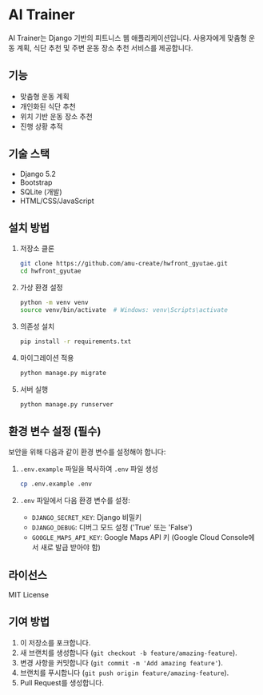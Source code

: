# AI Trainer

AI Trainer는 Django 기반의 피트니스 웹 애플리케이션입니다. 사용자에게 맞춤형 운동 계획, 식단 추천 및 주변 운동 장소 추천 서비스를 제공합니다.

## 기능

- 맞춤형 운동 계획
- 개인화된 식단 추천
- 위치 기반 운동 장소 추천
- 진행 상황 추적

## 기술 스택

- Django 5.2
- Bootstrap
- SQLite (개발)
- HTML/CSS/JavaScript

## 설치 방법

1. 저장소 클론
   ```bash
   git clone https://github.com/amu-create/hwfront_gyutae.git
   cd hwfront_gyutae
   ```

2. 가상 환경 설정
   ```bash
   python -m venv venv
   source venv/bin/activate  # Windows: venv\Scripts\activate
   ```

3. 의존성 설치
   ```bash
   pip install -r requirements.txt
   ```

4. 마이그레이션 적용
   ```bash
   python manage.py migrate
   ```

5. 서버 실행
   ```bash
   python manage.py runserver
   ```

## 환경 변수 설정 (필수)

보안을 위해 다음과 같이 환경 변수를 설정해야 합니다:

1. `.env.example` 파일을 복사하여 `.env` 파일 생성
   ```bash
   cp .env.example .env
   ```

2. `.env` 파일에서 다음 환경 변수를 설정:
   - `DJANGO_SECRET_KEY`: Django 비밀키
   - `DJANGO_DEBUG`: 디버그 모드 설정 ('True' 또는 'False')
   - `GOOGLE_MAPS_API_KEY`: Google Maps API 키 (Google Cloud Console에서 새로 발급 받아야 함)

## 라이선스

MIT License

## 기여 방법

1. 이 저장소를 포크합니다.
2. 새 브랜치를 생성합니다 (`git checkout -b feature/amazing-feature`).
3. 변경 사항을 커밋합니다 (`git commit -m 'Add amazing feature'`).
4. 브랜치를 푸시합니다 (`git push origin feature/amazing-feature`).
5. Pull Request를 생성합니다.
